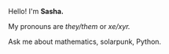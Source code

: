 Hello! I'm **Sasha.**

My pronouns are *they/them* or *xe/xyr.*

Ask me about mathematics, solarpunk, Python.
